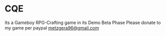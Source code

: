 # CQE
Its a Gameboy RPG-Crafting game in its Demo Beta Phase
Please donate to my game per paypal 
metzgera96@gmail.com
